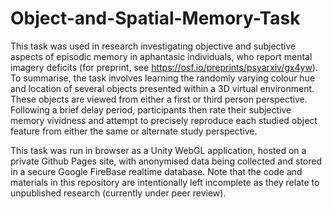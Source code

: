 # Object-and-Spatial-Memory-Task
This task was used in research investigating objective and subjective aspects of episodic memory in aphantasic individuals, who report mental imagery deficits (for preprint, see https://osf.io/preprints/psyarxiv/gx4yw). To summarise, the task involves learning the randomly varying colour hue and location of several objects presented within a 3D virtual environment. These objects are viewed from either a first or third person perspective. Following a brief delay period, participants then rate their subjective memory vividness and attempt to precisely reproduce each studied object feature from either the same or alternate study perspective. 

This task was run in browser as a Unity WebGL application, hosted on a private Github Pages site, with anonymised data being collected and stored in a secure Google FireBase realtime database. Note that the code and materials in this repository are intentionally left incomplete as they relate to unpublished research (currently under peer review).
